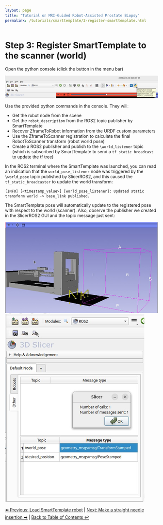 ```yaml
---
layout: page
title: "Tutorial on MRI-Guided Robot-Assisted Prostate Biopsy"
permalink: /tutorials/smarttemplate/3-register-smarttemplate.html
---
```


# Step 3: Register SmartTemplate to the scanner (world)

Open the python console (click the button in the menu bar)

![Python console](images/image11.jpg)

Use the provided python commands in the console. They will:
- Get the robot node from the scene
- Get the `robot_description` from the ROS2 topic publisher by SmartTemplate
- Recover ZframeToRobot information from the URDF custom parameters
- Use the ZframeToScanner registration to calculate the final RobotToScanner transform (robot world pose)
- Create a ROS2 publisher and publish to the `\world_listener` topic (which is subscribed by SmartTemplate to send a `tf_static_broadcast` to update the tf tree)

In the ROS2 terminal where the SmartTemplate was launched, you can read an indication that the `world_pose_listener` node was triggered by the `\world_pose` topic published by SlicerROS2, and this caused the `tf_static_broadcaster` to update the world transform:

```
[INFO] [<timestamp_value>] [world_pose_listener]: Updated static transform world -> base_link published.
```

The SmartTemplate pose will automatically update to the registered pose with respect to the world (scanner). Also, observe the publisher we created in the SlicerROS2 GUI and the topic message just sent:

![Robot registration](images/image12.jpg) ![Topic message](images/image13.jpg)

[⬅️ Previous: Load SmartTemplate robot](2-load-robot) | [Next: Make a straight needle insertion ➡️](4-straight-needle-insertion) | [Back to Table of Contents ↩️](index)
